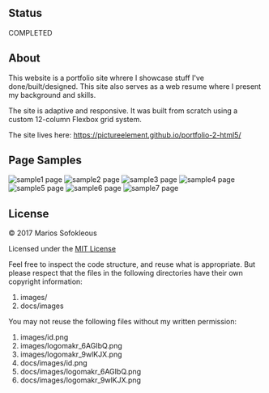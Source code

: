 ## Status

COMPLETED

## About

This website is a portfolio site whrere I showcase stuff I've
done/built/designed. This site also serves as a web resume where I present my
background and skills.

The site is adaptive and responsive. It was built from scratch using a custom
12-column Flexbox grid system.

The site lives here: https://pictureelement.github.io/portfolio-2-html5/

## Page Samples

![sample1 page](samples/sample1.png)
![sample2 page](samples/sample2.png)
![sample3 page](samples/sample3.png)
![sample4 page](samples/sample4.png)
![sample5 page](samples/sample5.png)
![sample6 page](samples/sample6.png)
![sample7 page](samples/sample7.png)

## License

&copy; 2017 Marios Sofokleous

Licensed under the [MIT License](LICENSE)

Feel free to inspect the code structure, and reuse what is appropriate. But
please respect that the files in the following directories have their own
copyright information:

 1. images/
 2. docs/images

You may not reuse the following files without my written permission:

1. images/id.png
2. images/logomakr_6AGIbQ.png
3. images/logomakr_9wlKJX.png
4. docs/images/id.png
5. docs/images/logomakr_6AGIbQ.png
6. docs/images/logomakr_9wlKJX.png
